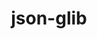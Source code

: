 ---
title: "json-glib"
layout: cache
categories: [package, develop]
meta: {"versions": ["1.6.6"], "compilers": ["gcc@=11.4.0"], "oss": ["ubuntu22.04"], "platforms": ["linux"], "targets": ["x86_64_v3"], "stacks": ["e4s", "root"], "num_specs": 8, "num_specs_by_stack": {"root": 8, "e4s": 8}}
spec_details: [{"hash": "dmyjwmtcdyjsopr5aru4duyfkwi3msiw", "compiler": "gcc@=11.4.0", "versions": ["1.6.6"], "os": "ubuntu22.04", "platform": "linux", "target": "x86_64_v3", "variants": ["build_system=meson", "buildtype=release", "default_library=shared", "~strip"], "stacks": ["root", "e4s"], "size": "-", "tarball": "https://binaries.spack.io/develop/build_cache/linux-ubuntu22.04-x86_64_v3/gcc-11.4.0/json-glib-1.6.6/linux-ubuntu22.04-x86_64_v3-gcc-11.4.0-json-glib-1.6.6-dmyjwmtcdyjsopr5aru4duyfkwi3msiw.spack"}, {"hash": "ssdtbqtmfhmsefd6ramndczapflit77o", "compiler": "gcc@=11.4.0", "versions": ["1.6.6"], "os": "ubuntu22.04", "platform": "linux", "target": "x86_64_v3", "variants": ["build_system=meson", "buildtype=release", "default_library=shared", "~strip"], "stacks": ["root", "e4s"], "size": "-", "tarball": "https://binaries.spack.io/develop/build_cache/linux-ubuntu22.04-x86_64_v3/gcc-11.4.0/json-glib-1.6.6/linux-ubuntu22.04-x86_64_v3-gcc-11.4.0-json-glib-1.6.6-ssdtbqtmfhmsefd6ramndczapflit77o.spack"}, {"hash": "fx4qodkoxnytiydrji4vpynms5orsnfx", "compiler": "gcc@=11.4.0", "versions": ["1.6.6"], "os": "ubuntu22.04", "platform": "linux", "target": "x86_64_v3", "variants": ["build_system=meson", "buildtype=release", "default_library=shared", "~strip"], "stacks": ["root", "e4s"], "size": "-", "tarball": "https://binaries.spack.io/develop/build_cache/linux-ubuntu22.04-x86_64_v3/gcc-11.4.0/json-glib-1.6.6/linux-ubuntu22.04-x86_64_v3-gcc-11.4.0-json-glib-1.6.6-fx4qodkoxnytiydrji4vpynms5orsnfx.spack"}, {"hash": "enaxodraxef4qhlu2fwkwzfokozkwc7t", "compiler": "gcc@=11.4.0", "versions": ["1.6.6"], "os": "ubuntu22.04", "platform": "linux", "target": "x86_64_v3", "variants": ["build_system=meson", "buildtype=release", "default_library=shared", "~strip"], "stacks": ["root", "e4s"], "size": "-", "tarball": "https://binaries.spack.io/develop/build_cache/linux-ubuntu22.04-x86_64_v3/gcc-11.4.0/json-glib-1.6.6/linux-ubuntu22.04-x86_64_v3-gcc-11.4.0-json-glib-1.6.6-enaxodraxef4qhlu2fwkwzfokozkwc7t.spack"}, {"hash": "l2delkfeabsbifhm3p2tkh2flbp74cxb", "compiler": "gcc@=11.4.0", "versions": ["1.6.6"], "os": "ubuntu22.04", "platform": "linux", "target": "x86_64_v3", "variants": ["build_system=meson", "buildtype=release", "default_library=shared", "~strip"], "stacks": ["root", "e4s"], "size": "-", "tarball": "https://binaries.spack.io/develop/build_cache/linux-ubuntu22.04-x86_64_v3/gcc-11.4.0/json-glib-1.6.6/linux-ubuntu22.04-x86_64_v3-gcc-11.4.0-json-glib-1.6.6-l2delkfeabsbifhm3p2tkh2flbp74cxb.spack"}, {"hash": "imnqo4ep7eyuv7fjxuggy7pfam24x2nn", "compiler": "gcc@=11.4.0", "versions": ["1.6.6"], "os": "ubuntu22.04", "platform": "linux", "target": "x86_64_v3", "variants": ["build_system=meson", "buildtype=release", "default_library=shared", "~strip"], "stacks": ["root", "e4s"], "size": "-", "tarball": "https://binaries.spack.io/develop/build_cache/linux-ubuntu22.04-x86_64_v3/gcc-11.4.0/json-glib-1.6.6/linux-ubuntu22.04-x86_64_v3-gcc-11.4.0-json-glib-1.6.6-imnqo4ep7eyuv7fjxuggy7pfam24x2nn.spack"}, {"hash": "sd3pcnq7pzhwjzggs6cjvwmvliqiogkw", "compiler": "gcc@=11.4.0", "versions": ["1.6.6"], "os": "ubuntu22.04", "platform": "linux", "target": "x86_64_v3", "variants": ["build_system=meson", "buildtype=release", "default_library=shared", "~strip"], "stacks": ["root", "e4s"], "size": "-", "tarball": "https://binaries.spack.io/develop/build_cache/linux-ubuntu22.04-x86_64_v3/gcc-11.4.0/json-glib-1.6.6/linux-ubuntu22.04-x86_64_v3-gcc-11.4.0-json-glib-1.6.6-sd3pcnq7pzhwjzggs6cjvwmvliqiogkw.spack"}, {"hash": "bn34h7xwco3sjql2hgj427uzmhwovq6d", "compiler": "gcc@=11.4.0", "versions": ["1.6.6"], "os": "ubuntu22.04", "platform": "linux", "target": "x86_64_v3", "variants": ["build_system=meson", "buildtype=release", "default_library=shared", "~strip"], "stacks": ["root", "e4s"], "size": "-", "tarball": "https://binaries.spack.io/develop/build_cache/linux-ubuntu22.04-x86_64_v3/gcc-11.4.0/json-glib-1.6.6/linux-ubuntu22.04-x86_64_v3-gcc-11.4.0-json-glib-1.6.6-bn34h7xwco3sjql2hgj427uzmhwovq6d.spack"}]
---
